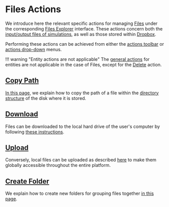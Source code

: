 # Files Actions

We introduce here the relevant specific actions for managing [Files](../files.md) under the corresponding [Files Explorer](../ui/explorer.md) interface. These actions concern both the [input/output files of simulations](../files.md), as well as those stored within [Dropbox](../dropbox.md).
 
Performing these actions can be achieved from either the [actions toolbar](../../entities-general/ui/explorer.md#actions-toolbar) or [actions drop-down](../../entities-general/ui/explorer.md#actions-dropdown) menus.

!!! warning "Entity actions are not applicable"
    The [general actions](../../entities-general/actions/overview.md) for entities are not applicable in the case of Files, except for the [Delete](../../entities-general/actions/delete.md) action.
    
## [Copy Path](copy-path.md)

[In this page](copy-path.md), we explain how to copy the path of a file within the [directory structure](../../data-on-disk/directories.md) of the disk where it is stored.

## [Download](download.md)

Files can be downloaded to the local hard drive of the user's computer by following [these instructions](download.md).

## [Upload](upload.md)

Conversely, local files can be uploaded as described [here](upload.md) to make them globally accessible throughout the entire platform.

## [Create Folder](create-folder.md)

We explain how to create new folders for grouping files together [in this page](create-folder.md).
